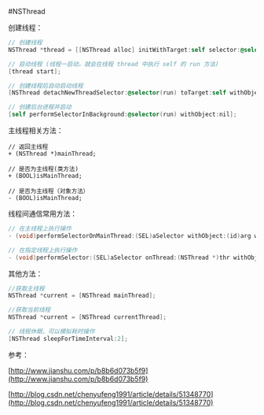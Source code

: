 #NSThread

创建线程：

``` Objective-C
// 创建线程
NSThread *thread = [[NSThread alloc] initWithTarget:self selector:@selector(run) object:nil];

// 启动线程 (线程一启动，就会在线程 thread 中执行 self 的 run 方法)
[thread start];

// 创建线程后自动启动线程
[NSThread detachNewThreadSelector:@selector(run) toTarget:self withObject:nil];

// 创建后台进程并启动
[self performSelectorInBackground:@selector(run) withObject:nil];
```

主线程相关方法：

```
// 返回主线程
+ (NSThread *)mainThread;

// 是否为主线程(类方法)
+ (BOOL)isMainThread; 

// 是否为主线程（对象方法）
- (BOOL)isMainThread;
```

线程间通信常用方法：

``` Objective-C
// 在主线程上执行操作
- (void)performSelectorOnMainThread:(SEL)aSelector withObject:(id)arg waitUntilDone:(BOOL)wait;

// 在指定线程上执行操作
- (void)performSelector:(SEL)aSelector onThread:(NSThread *)thr withObject:(id)arg waitUntilDone:(BOOL)wait;
```

其他方法：

``` Objective-C
//获取主线程
NSThread *current = [NSThread mainThread];

//获取当前线程
NSThread *current = [NSThread currentThread];

// 线程休眠，可以模拟耗时操作
[NSThread sleepForTimeInterval:2];
```


参考：  

[http://www.jianshu.com/p/b8b6d073b5f9](http://www.jianshu.com/p/b8b6d073b5f9)

[http://blog.csdn.net/chenyufeng1991/article/details/51348770](http://blog.csdn.net/chenyufeng1991/article/details/51348770)